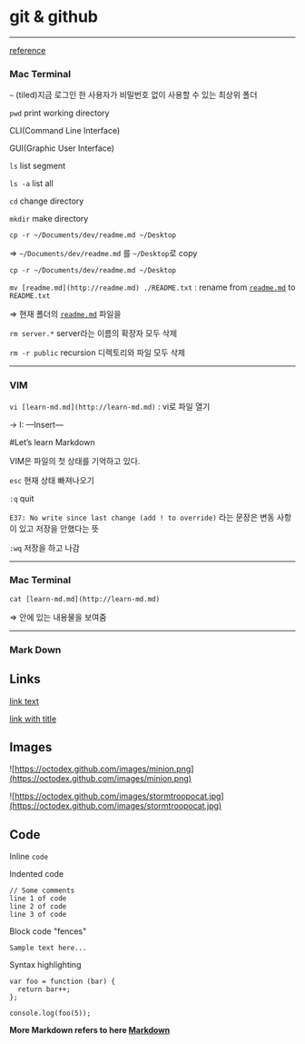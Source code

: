 # git & github

---

[reference](https://freeprog.tistory.com/254)

### Mac Terminal

`~` (tiled)지금 로그인 한 사용자가 비밀번호 없이 사용할 수 있는 최상위 폴더

`pwd` print working directory

CLI(Command Line Interface)

GUI(Graphic User Interface)

`ls` list segment

`ls -a` list all

`cd` change directory

`mkdir` make directory

`cp -r ~/Documents/dev/readme.md ~/Desktop`

⇒ `~/Documents/dev/readme.md` 를 `~/Desktop`로 copy

`cp -r ~/Documents/dev/readme.md ~/Desktop`

`mv [readme.md](http://readme.md) ./README.txt` : rename from [`readme.md`](http://readme.md) to `README.txt`

⇒ 현재 폴더의 [`readme.md`](http://readme.md) 파일을

`rm server.*` server라는 이름의 확장자 모두 삭제

`rm -r public` recursion 디렉토리와 파일 모두 삭제

---

### VIM

`vi [learn-md.md](http://learn-md.md)` : vi로 파일 열기

→ I: —Insert—

#Let’s learn Markdown

VIM은 파일의 첫 상태를 기억하고 있다.

`esc` 현재 상태 빠져나오기

`:q` quit

`E37: No write since last change (add ! to override)`
라는 문장은 변동 사항이 있고 저장을 안했다는 뜻

`:wq` 저장을 하고 나감

---

### Mac Terminal

`cat [learn-md.md](http://learn-md.md)`

⇒ 안에 있는 내용물을 보여줌

---

### Mark Down

## Links

[link text](http://dev.nodeca.com/)

[link with title](http://nodeca.github.io/pica/demo/)

## Images

![https://octodex.github.com/images/minion.png](https://octodex.github.com/images/minion.png)

![https://octodex.github.com/images/stormtroopocat.jpg](https://octodex.github.com/images/stormtroopocat.jpg)

## Code

Inline `code`

Indented code

```
// Some comments
line 1 of code
line 2 of code
line 3 of code

```

Block code "fences"

```
Sample text here...

```

Syntax highlighting

```
var foo = function (bar) {
  return bar++;
};

console.log(foo(5));

```

**More Markdown refers to here [Markdown](https://markdown-it.github.io/)**
